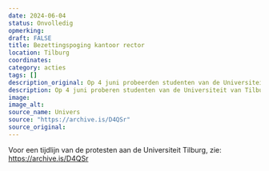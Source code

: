 ```yaml
---
date: 2024-06-04
status: Onvolledig
opmerking: 
draft: FALSE
title: Bezettingspoging kantoor rector 
location: Tilburg
coordinates: 
category: acties
tags: []
description_original: Op 4 juni probeerden studenten van de Universiteit van Tilburg het kantoor van de rector magnificus te bezetten.
description: Op 4 juni proberen studenten van de Universiteit van Tilburg het kantoor van de rector magnificus te bezetten. Maar het lukt niet, de rector is er niet en de deur is op slot. 
image: 
image_alt: 
source_name: Univers
source: "https://archive.is/D4QSr"
source_original: 
---
```

Voor een tijdlijn van de protesten aan de Universiteit Tilburg, zie: https://archive.is/D4QSr
